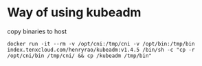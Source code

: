 # Way of using kubeadm

copy binaries to host

```
docker run -it --rm -v /opt/cni:/tmp/cni -v /opt/bin:/tmp/bin index.tenxcloud.com/henryrao/kubeadm:v1.4.5 /bin/sh -c "cp -r /opt/cni/bin /tmp/cni/ && cp /kubeadm /tmp/bin"
```

